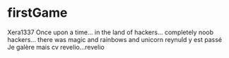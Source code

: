 # firstGame
Xera1337
Once upon a time...
in the land of hackers...
completely noob hackers...
there was magic and rainbows
and unicorn
reynuld y est passé
Je galère mais cv
revelio...revelio